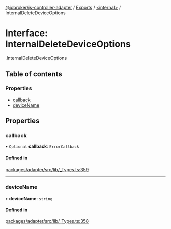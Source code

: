 [@iobroker/js-controller-adapter](../README.md) / [Exports](../modules.md) / [<internal\>](../modules/internal_.md) / InternalDeleteDeviceOptions

# Interface: InternalDeleteDeviceOptions

[<internal>](../modules/internal_.md).InternalDeleteDeviceOptions

## Table of contents

### Properties

- [callback](internal_.InternalDeleteDeviceOptions.md#callback)
- [deviceName](internal_.InternalDeleteDeviceOptions.md#devicename)

## Properties

### callback

• `Optional` **callback**: `ErrorCallback`

#### Defined in

[packages/adapter/src/lib/_Types.ts:359](https://github.com/ioBroker/ioBroker.js-controller/blob/4be02248/packages/adapter/src/lib/_Types.ts#L359)

___

### deviceName

• **deviceName**: `string`

#### Defined in

[packages/adapter/src/lib/_Types.ts:358](https://github.com/ioBroker/ioBroker.js-controller/blob/4be02248/packages/adapter/src/lib/_Types.ts#L358)
